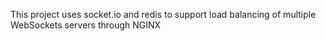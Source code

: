 This project uses socket.io and redis to support load balancing of multiple WebSockets servers through NGINX
